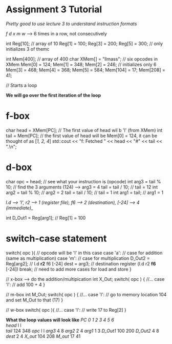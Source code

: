 # Assignment 3 Tutorial

*Pretty good to use lecture 3 to understand instruction formats*

*f d x m w* --> 6 times in a row, not consecutively

int Reg[10];                              // array of 10
Reg[1] = 100; Reg[3] = 200; Reg[5] = 300; // only initializes 3 of themc

int  Mem[400];                            // array of 400
char XMem[] = "llmass";                   // six opcodes in XMem
Mem[0] = 124; Mem[1] = 348; Mem[2] = 246; // initializes only 6
Mem[3] = 468; Mem[4] = 368; Mem[5] = 584; 
Mem[104] = 17; Mem[208] = 41;

// Starts a loop

__We will go over the first iteration of the loop__

# f-box
char head = XMem[PC];   // The first value of head wil b 'l' (from XMem)
int  tail = Mem[PC];    // the first value of head will be Mem[0] = 124, it can be thought of as [_1, 2, 4_]
std::cout << "f: Fetched " << head << "#" << tail << ".\n";

# d-box
char opc = head;                        // see what your instruction is (opcode)
int arg3 = tail % 10;                   // find the 3 arguments (124) --> arg3 = 4
tail = tail / 10;                       // tail = 12 
int arg2 = tail % 10;                   // arg2 = 2
tail = tail / 10;                       // tail = 1
int arg1 = tail;                        // arg1 = 1

*l.d --> 'l',   r2 --> 1 (register file),  f6 --> 2 (destination),  [-24] --> 4 (immediate)_*

int D_Out1 = Reg[arg1];                 // Reg[1] = 100

# switch-case statement
switch( opc ){                          // opcode will be 'l' in this case
    case 'a':                           // case for addition (same as multiplication)
    case 'm':                           // case for multiplication
        D_Out2 = Reg[arg2];             // l.d    __r2__  f6  [-24]
        dest = arg3;                    // destination register (l.d    r2  __f6__  [-24])
        break;
    // need to add more cases for load and store
}

// x-box --> do the addition/multipication
int X_Out;
switch( opc ) {
    //...
    case 'l':
        // add 100 + 4
}

// m-box
int M_Out;
switch( opc ) {
    //...
    case 'l':
        // go to memory location 104 and set M_Out to that (17)
}

// w-box
switch( opc ){
    //...
    case 'l':
        // write 17 to Reg[2]
}

__What the loop values will look like__
_PC      0   1   2   3   4   5   6_  
_head_    l   l  
_tail_    124 348
_opc_     l   l
_arg3_    4   8
_arg2_    2   4
_arg1_    1   3
_D_Out1_  100 200
_D_Out2_  4   8
_dest_    2   4
_X_out_   104 208
_M_out_   17  41
